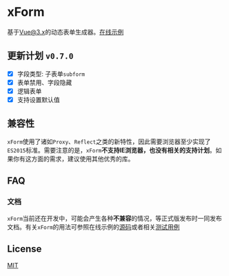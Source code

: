 # xForm
基于[Vue@3.x][vue]的动态表单生成器。[在线示例][doc]

## 更新计划 `v0.7.0`
- [x] 字段类型: 子表单`subform`
- [x] 表单禁用、字段隐藏
- [x] 逻辑表单
- [x] 支持设置默认值

## 兼容性
`xForm`使用了诸如`Proxy`、`Reflect`之类的新特性，因此需要浏览器至少实现了`ES2015`标准。需要注意的是，`xForm`**不支持IE浏览器，也没有相关的支持计划**。如果你有这方面的需求，建议使用其他优秀的库。

## FAQ
### 文档
`xForm`当前还在开发中，可能会产生各种**不兼容**的情况，等正式版发布时一同发布文档。有关`xForm`的用法可参照在线示例的[源码][example]或者相关[测试用例][test]

## License
[MIT](LICENSE)

[vue]: https://github.com/vuejs/vue-next
[doc]: https://dongls.github.io/xForm/
[example]: https://github.com/dongls/xForm/tree/master/document/views/example
[test]: https://github.com/dongls/xForm/tree/master/packages/core/__test__